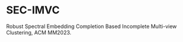 # SEC-IMVC
Robust Spectral Embedding Completion Based Incomplete Multi-view Clustering, ACM MM2023.
